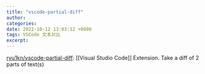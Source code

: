 ```yaml
---
title: "vscode-partial-diff"
author: 
categories: 
date: 2022-10-12 13:03:12 +0800
tags: VSCode 文本对比
excerpt: 
---
```


[ryu1kn/vscode-partial-diff](https://github.com/ryu1kn/vscode-partial-diff): [[Visual Studio Code]] Extension. Take a diff of 2 parts of text(s)
















